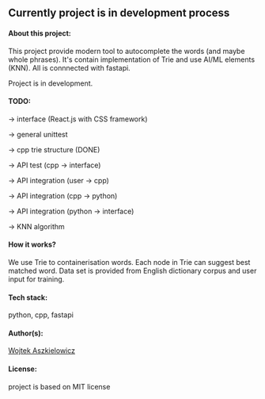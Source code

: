 ## Currently project is in development process

#### About this project:
This project provide modern tool to autocomplete the words (and maybe whole phrases).
It's contain implementation of Trie and use AI/ML elements (KNN).
All is connnected with fastapi.

Project is in development.

#### TODO:

-> interface (React.js with CSS framework)

-> general unittest

-> cpp trie structure (DONE)

-> API test (cpp -> interface)

-> API integration (user -> cpp)

-> API integration (cpp -> python)

-> API integration (python -> interface)

-> KNN algorithm

#### How it works?
We use Trie to containerisation words.
Each node in Trie can suggest best matched word.
Data set is provided from English dictionary corpus and user input for training.

#### Tech stack:
python, cpp, fastapi

#### Author(s):
[Wojtek Aszkielowicz](https://github.com/aszkiel71)

#### License:
project is based on MIT license
